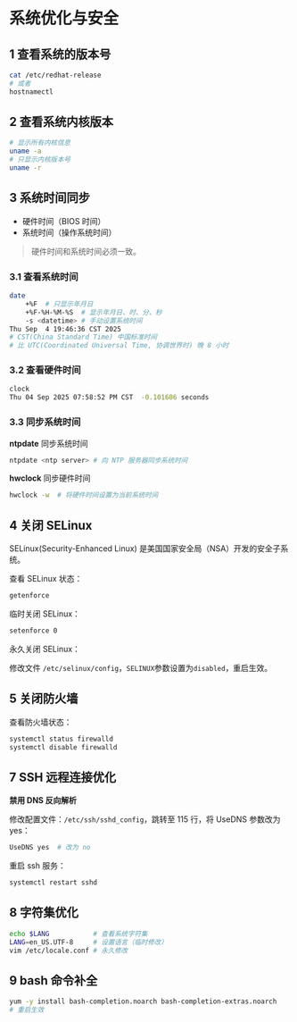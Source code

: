 # 系统优化与安全

## 1 查看系统的版本号

```bash
cat /etc/redhat-release
# 或者
hostnamectl
```



## 2 查看系统内核版本

```bash
# 显示所有内核信息
uname -a
# 只显示内核版本号
uname -r
```



## 3 系统时间同步

- 硬件时间（BIOS 时间）
- 系统时间（操作系统时间）

> 硬件时间和系统时间必须一致。

### 3.1 查看系统时间

```bash
date
    +%F  # 只显示年月日 
    +%F-%H-%M-%S  # 显示年月日、时、分、秒 
    -s <datetime> # 手动设置系统时间
Thu Sep  4 19:46:36 CST 2025
# CST(China Standard Time) 中国标准时间
# 比 UTC(Coordinated Universal Time, 协调世界时) 晚 8 小时
```

### 3.2 查看硬件时间

```bash
clock
Thu 04 Sep 2025 07:58:52 PM CST  -0.101606 seconds
```

### 3.3 同步系统时间

**ntpdate** 同步系统时间

```bash
ntpdate <ntp server> # 向 NTP 服务器同步系统时间
```

**hwclock** 同步硬件时间

```bash
hwclock -w  # 将硬件时间设置为当前系统时间
```



## 4 关闭 SELinux

SELinux(Security-Enhanced Linux) 是美国国家安全局（NSA）开发的安全子系统。

查看 SELinux 状态：

```bash
getenforce
```

临时关闭 SELinux：

```bash
setenforce 0
```

永久关闭 SELinux：

修改文件 `/etc/selinux/config`，`SELINUX`参数设置为`disabled`，重启生效。



## 5 关闭防火墙

查看防火墙状态：

```bash
systemctl status firewalld
systemctl disable firewalld
```





## 7 SSH 远程连接优化

**禁用 DNS 反向解析**

修改配置文件：`/etc/ssh/sshd_config`，跳转至 115 行，将 UseDNS 参数改为 yes：

```bash
UseDNS yes  # 改为 no
```

重启 ssh 服务：

```bash
systemctl restart sshd
```



## 8 字符集优化

```bash
echo $LANG           # 查看系统字符集
LANG=en_US.UTF-8     # 设置语言（临时修改）
vim /etc/locale.conf # 永久修改
```

 

## 9 bash 命令补全

```bash
yum -y install bash-completion.noarch bash-completion-extras.noarch
# 重启生效
```


